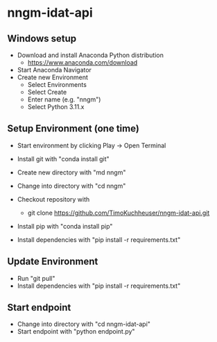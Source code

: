 # nngm-idat-api

## Windows setup
- Download and install Anaconda Python distribution 
  - https://www.anaconda.com/download
- Start Anaconda Navigator
- Create new Environment
  - Select Environments
  - Select Create
  - Enter name (e.g. "nngm")
  - Select Python 3.11.x

## Setup Environment (one time)
- Start environment by clicking Play -> Open Terminal
- Install git with "conda install git"


- Create new directory with "md nngm"
- Change into directory with "cd nngm"


- Checkout repository with 
  - git clone https://github.com/TimoKuchheuser/nngm-idat-api.git


- Install pip with "conda install pip"
- Install dependencies with "pip install -r requirements.txt"
 
## Update Environment
- Run "git pull"
- Install dependencies with "pip install -r requirements.txt"

## Start endpoint
- Change into directory with "cd nngm-idat-api"
- Start endpoint with "python endpoint.py"
